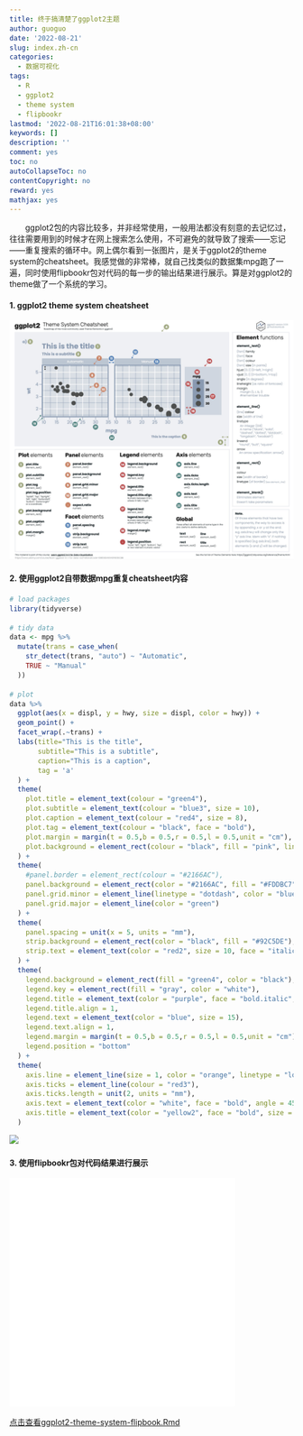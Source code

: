 ```yaml
---
title: 终于搞清楚了ggplot2主题
author: guoguo
date: '2022-08-21'
slug: index.zh-cn
categories:
  - 数据可视化
tags:
  - R
  - ggplot2
  - theme system
  - flipbookr
lastmod: '2022-08-21T16:01:38+08:00'
keywords: []
description: ''
comment: yes
toc: no
autoCollapseToc: no
contentCopyright: no
reward: yes
mathjax: yes
---
```


<p style="text-indent:2em;font-size:;font-family:;">
ggplot2包的内容比较多，并非经常使用，一般用法都没有刻意的去记忆过，往往需要用到的时候才在网上搜索怎么使用，不可避免的就导致了搜索——忘记——重复搜索的循环中。网上偶尔看到一张图片，是关于ggplot2的theme system的cheatsheet。我感觉做的非常棒，就自己找类似的数据集mpg跑了一遍，同时使用flipbookr包对代码的每一步的输出结果进行展示。算是对ggplot2的theme做了一个系统的学习。
</p>

<!--more-->

#### 1. ggplot2 theme system cheatsheet

[![](images/FabxzmnX0AEwau0.jpg)](https://www.udemy.com/course/learn-ggplot2-in-r-for-data-viz/?referralCode=E98592E4E943F800ECBB)

#### 2. 使用ggplot2自带数据mpg重复cheatsheet内容


```r
# load packages
library(tidyverse)

# tidy data
data <- mpg %>%
  mutate(trans = case_when(
    str_detect(trans, "auto") ~ "Automatic",
    TRUE ~ "Manual"
  ))

# plot
data %>%
  ggplot(aes(x = displ, y = hwy, size = displ, color = hwy)) +
  geom_point() +
  facet_wrap(.~trans) +
  labs(title="This is the title",
       subtitle="This is a subtitle",
       caption="This is a caption",
       tag = 'a'
  ) +
  theme(
    plot.title = element_text(colour = "green4"),
    plot.subtitle = element_text(colour = "blue3", size = 10),
    plot.caption = element_text(colour = "red4", size = 8),
    plot.tag = element_text(colour = "black", face = "bold"),
    plot.margin = margin(t = 0.5,b = 0.5,r = 0.5,l = 0.5,unit = "cm"),
    plot.background = element_rect(colour = "black", fill = "pink", linetype = "dashed")
  ) +
  theme(
    #panel.border = element_rect(colour = "#2166AC"),
    panel.background = element_rect(color = "#2166AC", fill = "#FDDBC7", colour = "green"),
    panel.grid.minor = element_line(linetype = "dotdash", color = "blue"),
    panel.grid.major = element_line(color = "green")
  ) +
  theme(
    panel.spacing = unit(x = 5, units = "mm"),
    strip.background = element_rect(color = "black", fill = "#92C5DE"),
    strip.text = element_text(color = "red2", size = 10, face = "italic")
  ) +
  theme(
    legend.background = element_rect(fill = "green4", color = "black"),
    legend.key = element_rect(fill = "gray", color = "white"),
    legend.title = element_text(color = "purple", face = "bold.italic", hjust = 0, vjust = 0,angle = 0),
    legend.title.align = 1,
    legend.text = element_text(color = "blue", size = 15),
    legend.text.align = 1,
    legend.margin = margin(t = 0.5,b = 0.5,r = 0.5,l = 0.5,unit = "cm"),
    legend.position = "bottom"
  ) +
  theme(
    axis.line = element_line(size = 1, color = "orange", linetype = "longdash"),
    axis.ticks = element_line(colour = "red3"),
    axis.ticks.length = unit(2, units = "mm"),
    axis.text = element_text(color = "white", face = "bold", angle = 45),
    axis.title = element_text(color = "yellow2", face = "bold", size = "18")
  )
```

<img src="/post/2022-08-21-ggplot2/index.zh-cn_files/figure-html/unnamed-chunk-1-1.png" width="672" />

#### 3. 使用flipbookr包对代码结果进行展示

<iframe class="slide-deck" src="ggplot2_theme_system_flipbook/ggplot2-theme-system-flipbook.html" height="405" width="400" style="border: 0px solid #2e3846;"></iframe>

<p><a href="ggplot2_theme_system_flipbook/ggplot2-theme-system-flipbook.Rmd">点击查看ggplot2-theme-system-flipbook.Rmd</a></p>
